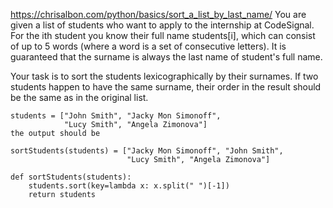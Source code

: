 https://chrisalbon.com/python/basics/sort_a_list_by_last_name/
You are given a list of students who want to apply to the internship at CodeSignal. For the ith student you know their full name students[i], which can consist of up to 5 words (where a word is a set of consecutive letters). It is guaranteed that the surname is always the last name of student's full name.

Your task is to sort the students lexicographically by their surnames. If two students happen to have the same surname, their order in the result should be the same as in the original list.

```
students = ["John Smith", "Jacky Mon Simonoff", 
            "Lucy Smith", "Angela Zimonova"]
the output should be

sortStudents(students) = ["Jacky Mon Simonoff", "John Smith", 
                          "Lucy Smith", "Angela Zimonova"]
```
```
def sortStudents(students):
    students.sort(key=lambda x: x.split(" ")[-1])
    return students
```
